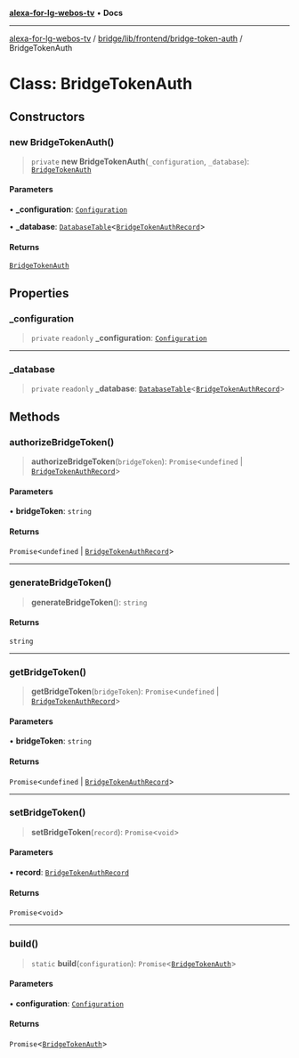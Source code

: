 [**alexa-for-lg-webos-tv**](../../../../../README.md) • **Docs**

***

[alexa-for-lg-webos-tv](../../../../../modules.md) / [bridge/lib/frontend/bridge-token-auth](../README.md) / BridgeTokenAuth

# Class: BridgeTokenAuth

## Constructors

### new BridgeTokenAuth()

> `private` **new BridgeTokenAuth**(`_configuration`, `_database`): [`BridgeTokenAuth`](BridgeTokenAuth.md)

#### Parameters

• **\_configuration**: [`Configuration`](../../../configuration/classes/Configuration.md)

• **\_database**: [`DatabaseTable`](../../../database/classes/DatabaseTable.md)\<[`BridgeTokenAuthRecord`](../type-aliases/BridgeTokenAuthRecord.md)\>

#### Returns

[`BridgeTokenAuth`](BridgeTokenAuth.md)

## Properties

### \_configuration

> `private` `readonly` **\_configuration**: [`Configuration`](../../../configuration/classes/Configuration.md)

***

### \_database

> `private` `readonly` **\_database**: [`DatabaseTable`](../../../database/classes/DatabaseTable.md)\<[`BridgeTokenAuthRecord`](../type-aliases/BridgeTokenAuthRecord.md)\>

## Methods

### authorizeBridgeToken()

> **authorizeBridgeToken**(`bridgeToken`): `Promise`\<`undefined` \| [`BridgeTokenAuthRecord`](../type-aliases/BridgeTokenAuthRecord.md)\>

#### Parameters

• **bridgeToken**: `string`

#### Returns

`Promise`\<`undefined` \| [`BridgeTokenAuthRecord`](../type-aliases/BridgeTokenAuthRecord.md)\>

***

### generateBridgeToken()

> **generateBridgeToken**(): `string`

#### Returns

`string`

***

### getBridgeToken()

> **getBridgeToken**(`bridgeToken`): `Promise`\<`undefined` \| [`BridgeTokenAuthRecord`](../type-aliases/BridgeTokenAuthRecord.md)\>

#### Parameters

• **bridgeToken**: `string`

#### Returns

`Promise`\<`undefined` \| [`BridgeTokenAuthRecord`](../type-aliases/BridgeTokenAuthRecord.md)\>

***

### setBridgeToken()

> **setBridgeToken**(`record`): `Promise`\<`void`\>

#### Parameters

• **record**: [`BridgeTokenAuthRecord`](../type-aliases/BridgeTokenAuthRecord.md)

#### Returns

`Promise`\<`void`\>

***

### build()

> `static` **build**(`configuration`): `Promise`\<[`BridgeTokenAuth`](BridgeTokenAuth.md)\>

#### Parameters

• **configuration**: [`Configuration`](../../../configuration/classes/Configuration.md)

#### Returns

`Promise`\<[`BridgeTokenAuth`](BridgeTokenAuth.md)\>
